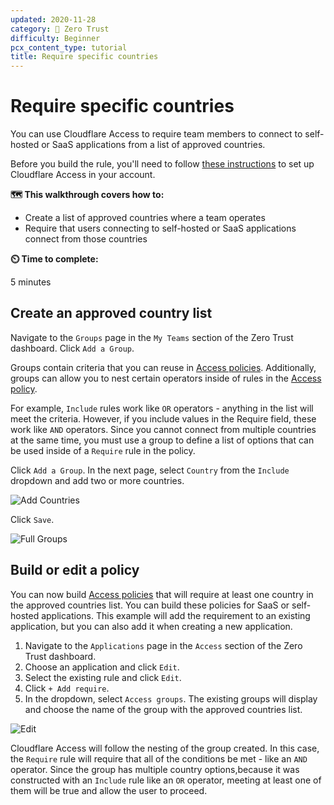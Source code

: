 ```yaml
---
updated: 2020-11-28
category: 🔐 Zero Trust
difficulty: Beginner
pcx_content_type: tutorial
title: Require specific countries
---
```


# Require specific countries

You can use Cloudflare Access to require team members to connect to self-hosted or SaaS applications from a list of approved countries.

Before you build the rule, you'll need to follow [these instructions](/cloudflare-one/setup/) to set up Cloudflare Access in your account.

**🗺️ This walkthrough covers how to:**

- Create a list of approved countries where a team operates
- Require that users connecting to self-hosted or SaaS applications connect from those countries

**⏲️ Time to complete:**

5 minutes

## Create an approved country list

Navigate to the `Groups` page in the `My Teams` section of the Zero Trust dashboard. Click `Add a Group`.

Groups contain criteria that you can reuse in [Access policies](/cloudflare-one/policies/access/). Additionally, groups can allow you to nest certain operators inside of rules in the [Access policy](/cloudflare-one/policies/access/).

For example, `Include` rules work like `OR` operators - anything in the list will meet the criteria. However, if you include values in the Require field, these work like `AND` operators. Since you cannot connect from multiple countries at the same time, you must use a group to define a list of options that can be used inside of a `Require` rule in the policy.

Click `Add a Group`. In the next page, select `Country` from the `Include` dropdown and add two or more countries.

![Add Countries](/cloudflare-one/static/zero-trust-security/country-rules/country-list.png)

Click `Save`.

![Full Groups](/cloudflare-one/static/zero-trust-security/country-rules/later-groups.png)

## Build or edit a policy

You can now build [Access policies](/cloudflare-one/policies/access/) that will require at least one country in the approved countries list. You can build these policies for SaaS or self-hosted applications. This example will add the requirement to an existing application, but you can also add it when creating a new application.

1.  Navigate to the `Applications` page in the `Access` section of the Zero Trust dashboard.
1.  Choose an application and click `Edit`.
1.  Select the existing rule and click `Edit`.
1.  Click `+ Add require`.
1.  In the dropdown, select `Access groups`. The existing groups will display and choose the name of the group with the approved countries list.

![Edit](/cloudflare-one/static/zero-trust-security/country-rules/add-rule.png)

Cloudflare Access will follow the nesting of the group created. In this case, the `Require` rule will require that all of the conditions be met - like an `AND` operator. Since the group has multiple country options,because it was constructed with an `Include` rule like an `OR` operator, meeting at least one of them will be true and allow the user to proceed.
